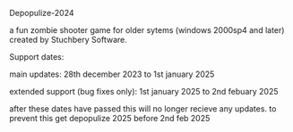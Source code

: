 Depopulize-2024

a fun zombie shooter game for older sytems (windows 2000sp4 and later)
created by Stuchbery Software.

Support dates:

main updates: 28th december 2023 to 1st january 2025

extended support (bug fixes only): 1st january 2025 to 2nd febuary 2025

after these dates have passed this will no longer recieve any updates. to prevent this get depopulize 2025 before 2nd feb 2025
